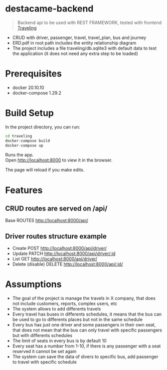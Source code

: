 # destacame-backend

> Backend api to be used with REST FRAMEWORK, tested with frontend [Traveling](https://github.com/JesusPuga/destacame-front)
- CRUD with driver, passenger, travel, travel_plan, bus and journey
- ERD.pdf in root path includes the entity relationship diagram
- The project includes a file traveling/db.sqlite3 with default data to test the application (it does not need any extra step to be loaded)

# Prerequisites

- docker 20.10.10
- docker-compose 1.29.2

# Build Setup

In the project directory, you can run:

```sh
cd traveling
docker-compose build
docker-compose up
```

Runs the app.\
Open [http://localhost:8000](http://localhost:8000) to view it in the browser.

The page will reload if you make edits.

# Features

## CRUD routes are served on /api/

Base ROUTES  [http://localhost:8000/api/](http://localhost:8000/api/) 

## Driver routes structure example

- Create POST  [http://localhost:8000/api/driver/](http://localhost:8000/api/driver/) 
- Update PATCH  [http://localhost:8000/api/driver/:id](http://localhost:8000/api/driver/:id) 
- List GET  [http://localhost:8000/api/driver/](http://localhost:8000/api/) 
- Delete (disable)  DELETE [http://localhost:8000/api/:id/](http://localhost:8000/api/:id/) 

# Assumptions

- The goal of the project is manage the travels in X company, that does not include customers, reports, complex users, etc
- The system allows to add differents travels
- Every travel has buses in differents schedules, it means that the bus can be used to go to differents places but not in the same schedule
- Every bus has just one driver and some passengers in their own seat, that does not mean that the bus can only travel with specific passengers but with differents schedules 
- The limit of seats in every bus is by default 10
- Every seat has a number from 1-10, if there is any passenger with a seat reserved it cannot be set again
- The system can save the data of divers to specific bus, add passenger to travel with specific schedule
